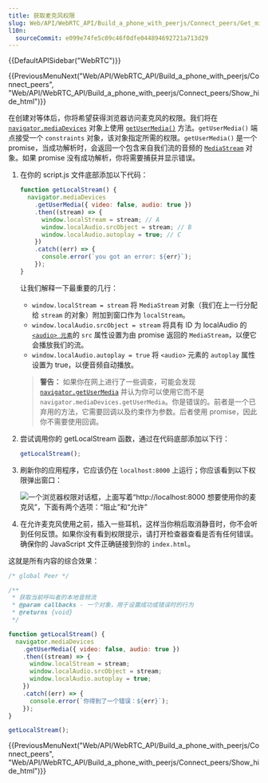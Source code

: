 ```yaml
---
title: 获取麦克风权限
slug: Web/API/WebRTC_API/Build_a_phone_with_peerjs/Connect_peers/Get_microphone_permission
l10n:
  sourceCommit: e099e74fe5c09c46f0dfe044894692721a713d29
---
```


{{DefaultAPISidebar("WebRTC")}}

{{PreviousMenuNext("Web/API/WebRTC_API/Build_a_phone_with_peerjs/Connect_peers", "Web/API/WebRTC_API/Build_a_phone_with_peerjs/Connect_peers/Show_hide_html")}}

在创建对等体后，你将希望获得浏览器访问麦克风的权限。我们将在 [`navigator.mediaDevices`](/zh-CN/docs/Web/API/Navigator/mediaDevices) 对象上使用 [`getUserMedia()`](/zh-CN/docs/Web/API/MediaDevices/getUserMedia) 方法。`getUserMedia()` 端点接受一个 `constraints` 对象，该对象指定所需的权限。`getUserMedia()` 是一个 promise，当成功解析时，会返回一个包含来自我们流的音频的 [`MediaStream`](/zh-CN/docs/Web/API/MediaStream) 对象。如果 promise 没有成功解析，你将需要捕获并显示错误。

1. 在你的 script.js 文件底部添加以下代码：

   ```js
   function getLocalStream() {
     navigator.mediaDevices
       .getUserMedia({ video: false, audio: true })
       .then((stream) => {
         window.localStream = stream; // A
         window.localAudio.srcObject = stream; // B
         window.localAudio.autoplay = true; // C
       })
       .catch((err) => {
         console.error(`you got an error: ${err}`);
       });
   }
   ```

   让我们解释一下最重要的几行：

   - `window.localStream = stream` 将 `MediaStream` 对象（我们在上一行分配给 `stream` 的对象）附加到窗口作为 `localStream`。
   - `window.localAudio.srcObject = stream` 将具有 ID 为 localAudio 的 [`<audio> 元素`](/zh-CN/docs/Web/HTML/Element/audio)的 `src` 属性设置为由 promise 返回的 `MediaStream`，以便它会播放我们的流。
   - `window.localAudio.autoplay = true` 将 `<audio>` 元素的 `autoplay` 属性设置为 true，以便音频自动播放。

   > **警告：** 如果你在网上进行了一些调查，可能会发现 [`navigator.getUserMedia`](/zh-CN/docs/Web/API/Navigator/getUserMedia) 并认为你可以使用它而不是 `navigator.mediaDevices.getUserMedia`。你是错误的。前者是一个已弃用的方法，它需要回调以及约束作为参数。后者使用 promise，因此你不需要使用回调。

2. 尝试调用你的 getLocalStream 函数，通过在代码底部添加以下行：

   ```js
   getLocalStream();
   ```

3. 刷新你的应用程序，它应该仍在 `localhost:8000` 上运行；你应该看到以下权限弹出窗口：

   ![一个浏览器权限对话框，上面写着“http://localhost:8000 想要使用你的麦克风”，下面有两个选项：“阻止”和“允许”](use_microphone_dialogue_box.png)

4. 在允许麦克风使用之前，插入一些耳机，这样当你稍后取消静音时，你不会听到任何反馈。如果你没有看到权限提示，请打开检查器查看是否有任何错误。确保你的 JavaScript 文件正确链接到你的 `index.html`。

这就是所有内容的综合效果：

```js
/* global Peer */

/**
 * 获取当前呼叫者的本地音频流
 * @param callbacks - 一个对象，用于设置成功或错误时的行为
 * @returns {void}
 */

function getLocalStream() {
  navigator.mediaDevices
    .getUserMedia({ video: false, audio: true })
    .then((stream) => {
      window.localStream = stream;
      window.localAudio.srcObject = stream;
      window.localAudio.autoplay = true;
    })
    .catch((err) => {
      console.error(`你得到了一个错误：${err}`);
    });
}

getLocalStream();
```

{{PreviousMenuNext("Web/API/WebRTC_API/Build_a_phone_with_peerjs/Connect_peers", "Web/API/WebRTC_API/Build_a_phone_with_peerjs/Connect_peers/Show_hide_html")}}